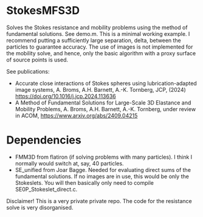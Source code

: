 # StokesMFS3D
Solves the Stokes resistance and mobility problems using the method of fundamental solutions. See demo.m. This is a minimal working example. I recommend putting a sufficiently large separation, delta, between the particles to guarantee accuracy. The use of images is not implemented for the mobility solve, and hence, only the basic algorithm with a proxy surface of source points is used. 

See publications: 
* Accurate close interactions of Stokes spheres using lubrication-adapted image systems, A. Broms, A.H. Barnett, A.-K. Tornberg, JCP, (2024) https://doi.org/10.1016/j.jcp.2024.113636
* A Method of Fundamental Solutions for Large-Scale 3D Elastance and Mobility Problems, A. Broms, A.H. Barnett, A.-K. Tornberg, under review in ACOM, https://www.arxiv.org/abs/2409.04215


# Dependencies

* FMM3D from flatiron (if solving problems with many particles). I think I normally would switch at, say, 40 particles. 
* SE_unified from Joar Bagge. Needed for evaluating direct sums of the fundamental solutions. If no images are in use, this would be only the Stokeslets. You will then basically only need to compile SE0P_Stokeslet_direct.c. 

Disclaimer! This is a very private private repo. The code for the resistance solve is very disorganised.
